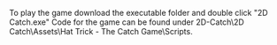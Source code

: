 To play the game download the executable folder and double click "2D Catch.exe" 
Code for the game can be found under 2D-Catch\2D Catch\Assets\Hat Trick - The Catch Game\Scripts.
